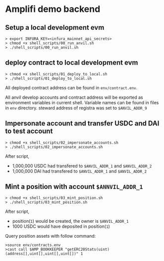 # Amplifi demo backend

## Setup a local development evm

```shell
> export INFURA_KEY=<infura_mainnet_api_secrets>
> chmod +x shell_scripts/00_run_anvil.sh
> ./shell_scripts/00_run_anvil.sh
```

## deploy contract to local development evm

```shell
> chmod +x shell_scripts/01_deploy_to_local.sh
> ./shell_scripts/01_deploy_to_local.sh
```

All deployed contract address can be found in `env/contract.env`.

All anvil develop accounts and contract address will be exported as environment variables in current shell. Variable names can be found in files in `env` directory. steward address of registra was set to `$ANVIL_ADDR_9`

## Impersonate account and transfer USDC and DAI to test account

```shell
> chmod +x shell_scripts/02_impersonate_accounts.sh
> ./shell_scripts/02_impersonate_accounts.sh
```

After script,

- 1,000,000 USDC had transfered to `$ANVIL_ADDR_1` and `$ANVIL_ADDR_2`
- 1,000,000 DAI had transfered to `$ANVIL_ADDR_1` and `$ANVIL_ADDR_2`

## Mint a position with account `$ANNVIL_ADDR_1`

```shell
> chmod +x shell_scripts/03_mint_position.sh
> ./shell_scripts/03_mint_position.sh
```

After script,

- position(`1`) would be created, the owner is `$ANVIL_ADDR_1`
- 1000 USDC would have deposited in position(`1`)

Query position assets with follow command:

```shell
>source env/contracts.env
>cast call $AMP_BOOKKEEPER "getERC20Stats(uint)(address[],uint[],uint[],uint[])" 1
```
